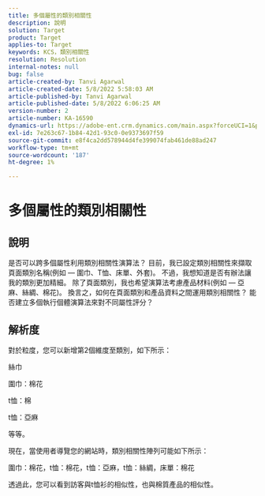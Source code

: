 ```yaml
---
title: 多個屬性的類別相關性
description: 說明
solution: Target
product: Target
applies-to: Target
keywords: KCS，類別相關性
resolution: Resolution
internal-notes: null
bug: false
article-created-by: Tanvi Agarwal
article-created-date: 5/8/2022 5:58:03 AM
article-published-by: Tanvi Agarwal
article-published-date: 5/8/2022 6:06:25 AM
version-number: 2
article-number: KA-16590
dynamics-url: https://adobe-ent.crm.dynamics.com/main.aspx?forceUCI=1&pagetype=entityrecord&etn=knowledgearticle&id=a8c617cd-93ce-ec11-a7b5-00224809c101
exl-id: 7e263c67-1b84-42d1-93c0-0e9373697f59
source-git-commit: e8f4ca2dd578944d4fe399074fab461de88ad247
workflow-type: tm+mt
source-wordcount: '187'
ht-degree: 1%

---
```


# 多個屬性的類別相關性

## 說明

是否可以跨多個屬性利用類別相關性演算法？ 目前，我已設定類別相關性來擷取頁面類別名稱(例如 — 圍巾、T恤、床單、外套)。 不過，我想知道是否有辦法讓我的類別更加精細。 除了頁面類別，我也希望演算法考慮產品材料(例如 — 亞麻、絲綢、棉花)。 換言之，如何在頁面類別和產品資料之間運用類別相關性？ 能否建立多個執行個體演算法來對不同屬性評分？

## 解析度


對於粒度，您可以新增第2個維度至類別，如下所示：

絲巾

圍巾：棉花

t恤：棉

t恤：亞麻

等等。

現在，當使用者導覽您的網站時，類別相關性陣列可能如下所示：

圍巾：棉花，t恤：棉花，t恤：亞麻，t恤：絲綢，床單：棉花

透過此，您可以看到訪客與t恤衫的相似性，也與棉質產品的相似性。

